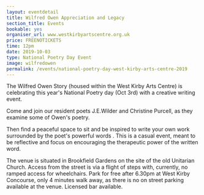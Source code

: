 ```yaml
---
layout: eventdetail
title: Wilfred Owen Appreciation and Legacy
section_title: Events
bookable: yes
organiser_url: www.westkirbyartscentre.org.uk
price: FREENOTICKETS
time: 12pm
date: 2019-10-03
type: National Poetry Day Event
image: wilfredowen  
permalink: /events/national-poetry-day-west-kirby-arts-centre-2019
---
```


The Wilfred Owen Story (housed within the West Kirby Arts Centre) is celebrating this year's National Poetry day (Oct 3rd) with a creative writing event.

Come and join our resident poets J.E.Wilder and Christine Purcell, as they examine some of Owen's poetry.

Then find a peaceful space to sit and be inspired to write your own work surrounded by the poet's powerful words . This is a casual event, meant to be reflective and focus on encouraging the therapeutic power of the written word.


The venue is situated in Brookfield Gardens on the site of the old Unitarian Church. Access from the street is via a flight of steps with, currently, no ramped access for wheelchairs. Park for free after 6.30pm at West Kirby Concourse, only 4 minutes walk away, as there is no on street parking available at the venue. Licensed bar available.
